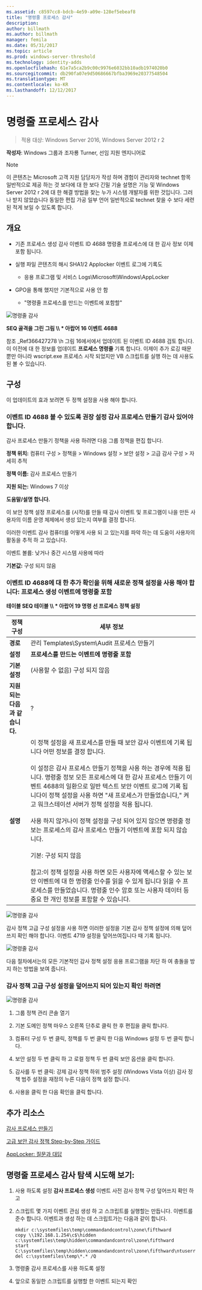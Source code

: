 ```yaml
---
ms.assetid: c8597cc8-bdcb-4e59-a09e-128ef5ebeaf8
title: "명령줄 프로세스 감사"
description: 
author: billmath
ms.author: billmath
manager: femila
ms.date: 05/31/2017
ms.topic: article
ms.prod: windows-server-threshold
ms.technology: identity-adds
ms.openlocfilehash: 61e7a5ca2b9c00c9976e6032bb10adb1974020b0
ms.sourcegitcommit: db290fa07e9d50686667bfba3969e20377548504
ms.translationtype: MT
ms.contentlocale: ko-KR
ms.lasthandoff: 12/12/2017
---
```

# <a name="command-line-process-auditing"></a>명령줄 프로세스 감사

>적용 대상: Windows Server 2016, Windows Server 2012 r 2

**작성자**: Windows 그룹과 조자룡 Turner, 선임 지원 엔지니어로  
  
> [!NOTE]  
> 이 콘텐츠는 Microsoft 고객 지원 담당자가 작성 하며 경험이 관리자와 technet 항목 일반적으로 제공 하는 것 보다에 대 한 보다 긴밀 기술 설명은 기능 및 Windows Server 2012 r 2에 대 한 해결 방법을 찾는 누가 시스템 개발자를 위한 것입니다. 그러나 받지 않았습니다 동일한 편집 가공 일부 언어 일반적으로 technet 찾을 수 보다 세련 된 적게 보일 수 있도록 합니다.  
  
## <a name="overview"></a>개요  
  
-   기존 프로세스 생성 감사 이벤트 ID 4688 명령줄 프로세스에 대 한 감사 정보 이제 포함 됩니다.  
  
-   실행 파일 콘텐츠의 해시 SHA1/2 Applocker 이벤트 로그에 기록도  
  
    -   응용 프로그램 및 서비스 Logs\Microsoft\Windows\AppLocker  
  
-   GPO을 통해 했지만 기본적으로 사용 안 함  
  
    -   "명령줄 프로세스를 만드는 이벤트에 포함할"  
  
![명령줄 감사](media/Command-line-process-auditing/GTR_ADDS_Event4688.gif)  
  
**SEQ 골격을 그린 그림 \\\ * 아랍어 16 이벤트 4688**  
  
참조 _Ref366427278 \h 그림 16에서에서 업데이트 된 이벤트 ID 4688 검토 합니다.  이 이전에 대 한 정보를 업데이트 **프로세스 명령줄** 기록 합니다.  이제이 추가 로깅 때문 뿐만 아니라 wscript.exe 프로세스 시작 되었지만 VB 스크립트를 실행 하는 데 사용도 된 볼 수 있습니다.  
  
## <a name="configuration"></a>구성  
이 업데이트의 효과 보려면 두 정책 설정을 사용 해야 합니다.  
  
### <a name="you-must-have-audit-process-creation-auditing-enabled-to-see-event-id-4688"></a>이벤트 ID 4688 볼 수 있도록 권장 설정 감사 프로세스 만들기 감사 있어야 합니다.  
감사 프로세스 만들기 정책을 사용 하려면 다음 그룹 정책을 편집 합니다.  
  
**정책 위치:** 컴퓨터 구성 > 정책을 > Windows 설정 > 보안 설정 > 고급 감사 구성 > 자세히 추적  
  
**정책 이름:** 감사 프로세스 만들기  
  
**지원 되는:** Windows 7 이상  
  
**도움말/설명 합니다.**  
  
이 보안 정책 설정 프로세스를 (시작)를 만들 때 감사 이벤트 및 프로그램이 나을 만든 사용자의 이름 운영 체제에서 생성 있는지 여부를 결정 합니다.  
  
이러한 이벤트 감사 컴퓨터를 어떻게 사용 되 고 있는지를 파악 하는 데 도움이 사용자의 활동을 추적 하 고 있습니다.  
  
이벤트 볼륨: 낮거나 중간 시스템 사용에 따라  
  
**기본값:** 구성 되지 않음  
  
### <a name="in-order-to-see-the-additions-to-event-id-4688-you-must-enable-the-new-policy-setting-include-command-line-in-process-creation-events"></a>이벤트 ID 4688에 대 한 추가 확인을 위해 새로운 정책 설정을 사용 해야 합니다: 프로세스 생성 이벤트에 명령줄 포함  
**테이블 SEQ 테이블 \\\ * 아랍어 19 명령 선 프로세스 정책 설정**  
  
|정책 구성|세부 정보|  
|------------------------|-----------|  
|**경로**|관리 Templates\System\Audit 프로세스 만들기|  
|**설정**|**프로세스를 만드는 이벤트에 명령줄 포함**|  
|**기본 설정**|(사용할 수 없음) 구성 되지 않음|  
|**지원 되는 다음과 같습니다.**|?|  
|**설명**|이 정책 설정을 새 프로세스를 만들 때 보안 감사 이벤트에 기록 됩니다 어떤 정보를 결정 합니다.<br /><br />이 설정은 감사 프로세스 만들기 정책을 사용 하는 경우에 적용 됩니다. 명령줄 정보 모든 프로세스에 대 한 감사 프로세스 만들기 이벤트 4688의 일환으로 일반 텍스트 보안 이벤트 로그에 기록 됩니다이 정책 설정을 사용 하면 "새 프로세스가 만들었습니다," 켜고 워크스테이션 서버가 정책 설정을 적용 됩니다.<br /><br />사용 하지 않거나이 정책 설정을 구성 되어 있지 않으면 명령줄 정보는 프로세스의 감사 프로세스 만들기 이벤트에 포함 되지 않습니다.<br /><br />기본: 구성 되지 않음<br /><br />참고:이 정책 설정을 사용 하면 모든 사용자에 액세스할 수 있는 보안 이벤트에 대 한 명령줄 인수를 읽을 수 있게 됩니다 읽을 수 프로세스를 만들었습니다. 명령줄 인수 암호 또는 사용자 데이터 등 중요 한 개인 정보를 포함할 수 있습니다.|  
  
![명령줄 감사](media/Command-line-process-auditing/GTR_ADDS_IncludeCLISetting.gif)  
  
감사 정책 고급 구성 설정을 사용 하면 이러한 설정을 기본 감사 정책 설정에 의해 덮어쓰지 확인 해야 합니다.  이벤트 4719 설정을 덮어쓰여집니다 때 기록 됩니다.  
  
![명령줄 감사](media/Command-line-process-auditing/GTR_ADDS_Event4719.gif)  
  
다음 절차에서는의 모든 기본적인 감사 정책 설정 응용 프로그램을 차단 하 여 충돌을 방지 하는 방법을 보여 줍니다.  
  
### <a name="to-ensure-that-advanced-audit-policy-configuration-settings-are-not-overwritten"></a>감사 정책 고급 구성 설정을 덮어쓰지 되어 있는지 확인 하려면  
![명령줄 감사](media/Command-line-process-auditing/GTR_ADDS_AdvAuditPolicy.gif)  
  
1.  그룹 정책 관리 콘솔 열기  
  
2.  기본 도메인 정책 마우스 오른쪽 단추로 클릭 한 후 편집을 클릭 합니다.  
  
3.  컴퓨터 구성 두 번 클릭, 정책를 두 번 클릭 한 다음 Windows 설정 두 번 클릭 합니다.  
  
4.  보안 설정 두 번 클릭 하 고 로컬 정책 두 번 클릭 보안 옵션을 클릭 합니다.  
  
5.  감사를 두 번 클릭: 강제 감사 정책 하위 범주 설정 (Windows Vista 이상) 감사 정책 범주 설정을 재정의 누른 다음이 정책 설정 합니다.  
  
6.  사용을 클릭 한 다음 확인을 클릭 합니다.  
  
## <a name="additional-resources"></a>추가 리소스  
[감사 프로세스 만들기](https://technet.microsoft.com/library/dd941613(v=WS.10).aspx)  
  
[고급 보안 감사 정책 Step-by-Step 가이드](https://technet.microsoft.com/library/dd408940(v=WS.10).aspx)  
  
[AppLocker: 질문과 대답](https://technet.microsoft.com/library/ee619725(v=ws.10).aspx)  
  
## <a name="try-this-explore-command-line-process-auditing"></a>명령줄 프로세스 감사 탐색 시도해 보기:  
  
1.  사용 하도록 설정 **감사 프로세스 생성** 이벤트 사전 감사 정책 구성 덮어쓰지 확인 하 고  
  
2.  스크립트 몇 가지 이벤트 관심 생성 하 고 스크립트를 실행할는 만듭니다.  이벤트를 준수 합니다.  이벤트과 생성 하는 데 스크립트가는 다음과 같이 합니다.  
  
    ```  
    mkdir c:\systemfiles\temp\commandandcontrol\zone\fifthward  
    copy \\192.168.1.254\c$\hidden c:\systemfiles\temp\hidden\commandandcontrol\zone\fifthward  
    start C:\systemfiles\temp\hidden\commandandcontrol\zone\fifthward\ntuserrights.vbs  
    del c:\systemfiles\temp\*.* /Q  
    ```  
  
3.  명령줄 감사 프로세스를 사용 하도록 설정  
  
4.  앞으로 동일한 스크립트를 실행할 한 이벤트 되는지 확인  
  


